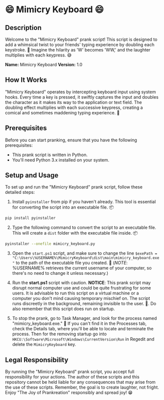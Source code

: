# 😄 Mimicry Keyboard 😄

## Description

Welcome to the "Mimicry Keyboard" prank script! This script is designed to add a whimsical twist to your friends' typing experience by doubling each keystroke. 🎉 Imagine the hilarity as 'W' becomes 'WW,' and the laughter multiplies with each keypress. 😅

**Name:** Mimicry Keyboard
**Version:** 1.0

## How It Works

"Mimicry Keyboard" operates by intercepting keyboard input using system hooks. Every time a key is pressed, it swiftly captures the input and doubles the character as it makes its way to the application or text field. The doubling effect multiplies with each successive keypress, creating a comical and sometimes maddening typing experience. 🤣

## Prerequisites

Before you can start pranking, ensure that you have the following prerequisites:

- This prank script is written in Python.
- You'll need Python 3.x installed on your system.

## Setup and Usage

To set up and run the "Mimicry Keyboard" prank script, follow these detailed steps:

1. Install `pyinstaller` from pip if you haven't already. This tool is essential for converting the script into an executable file. 📦

```bash
pip install pyinstaller
```

2. Type the following command to convert the script to an executable file. This will create a `dist` folder with the executable file inside. 📦

```bash
pyinstaller --onefile mimicry_keyboard.py
```

3. Open the `start.ps1` script, and make sure to change the line `$exePath = "C:\Users\%USERNAME%\MimicryKeyboard\dist\main\mimicry_keyboard.exe"` to the path of the executable file you created. 📝 (_NOTE_: %USERNAME% retrieves the current username of your computer, so there's no need to change it unless necessary.)

4. Run the **start.ps1** script with caution. **NOTICE**: This prank script may disrupt normal computer use and could be quite frustrating for some users. It is advisable to run this script on a virtual machine or a computer you don't mind causing temporary mischief on. The script runs discreetly in the background, remaining invisible to the user. 👻. Do also remember that this script does run on startup.

5. To stop the prank, go to Task Manager, and look for the process named "mimicry_keyboard.exe." 🛑 If you can't find it in the Processes tab, check the Details tab, where you'll be able to locate and terminate the process. Then for the removing startup go into `HKCU:\Software\Microsoft\Windows\CurrentVersion\Run` in Regedit and delete the `MimicryKeyboard` key.

## Legal Responsibility

By running the "Mimicry Keyboard" prank script, you accept full responsibility for your actions. The author of these scripts and this repository cannot be held liable for any consequences that may arise from the use of these scripts. Remember, the goal is to create laughter, not fright. Enjoy "The Joy of Prankreation" responsibly and spread joy! 😁

